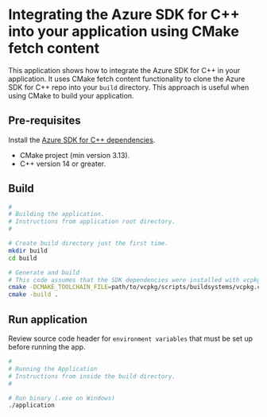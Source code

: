 # Integrating the Azure SDK for C++ into your application using CMake fetch content

This application shows how to integrate the Azure SDK for C++ in your application. It uses CMake fetch content functionality to clone the Azure SDK for C++ repo into your `build` directory. This approach is useful when using CMake to build your application.

## Pre-requisites

Install the [Azure SDK for C++ dependencies](https://github.com/Azure/azure-sdk-for-cpp/blob/master/CONTRIBUTING.md#third-party-dependencies).

- CMake project (min version 3.13).
- C++ version 14 or greater.

## Build

```bash
#
# Building the application.
# Instructions from application root directory.
#

# Create build directory just the first time.
mkdir build
cd build

# Generate and build
# This code assumes that the SDK dependencies were installed with vcpkg
cmake -DCMAKE_TOOLCHAIN_FILE=path/to/vcpkg/scripts/buildsystems/vcpkg.cmake ..
cmake -build .
```

## Run application

Review source code header for `environment variables` that must be set up before running the app.

```bash
#
# Running the Application
# Instructions from inside the build directory.
#

# Run binary (.exe on Windows)
./application
```
